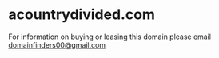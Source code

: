 # acountrydivided.com
For information on buying or leasing this domain please email domainfinders00@gmail.com
